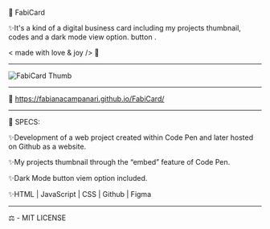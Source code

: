 🎫  FabiCard


✨It's a kind of a digital business card including my projects thumbnail, codes and a dark mode view option. button .


< made with love & joy /> 🤎 
_____________________________________________________________________________________________

![FabiCard Thumb](https://user-images.githubusercontent.com/113218619/204119559-dd2f2576-248b-409a-9268-80923da368a3.png)

_____________________________________________________________________________________________


🚀  https://fabianacampanari.github.io/FabiCard/

_____________________________________________________________________________________________

📌 SPECS:

✨Development of a web project created within Code Pen and later hosted on Github as a website.

✨My projects thumbnail through the “embed” feature of Code Pen.

✨Dark Mode button viem option included.

✨HTML | JavaScript | CSS | Github | Figma 

_____________________________________________________________________________________________

 ⚖︎ - MIT LICENSE

